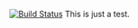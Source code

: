 [![Build Status](https://travis-ci.org/mikeccy/htravistest.png)](http://travis-ci.org/mikeccy/htravistest)
This is just a test.
